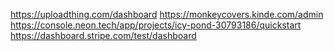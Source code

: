 https://uploadthing.com/dashboard
https://monkeycovers.kinde.com/admin
https://console.neon.tech/app/projects/icy-pond-30793186/quickstart
https://dashboard.stripe.com/test/dashboard
